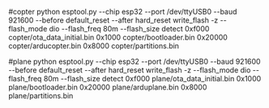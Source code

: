 #copter
python esptool.py --chip esp32 --port /dev/ttyUSB0 --baud 921600 --before default_reset --after hard_reset write_flash -z --flash_mode dio --flash_freq 80m --flash_size detect 0xf000 copter/ota_data_initial.bin 0x1000 copter/bootloader.bin 0x20000 copter/arducopter.bin 0x8000 copter/partitions.bin

#plane
python esptool.py --chip esp32 --port /dev/ttyUSB0 --baud 921600 --before default_reset --after hard_reset write_flash -z --flash_mode dio --flash_freq 80m --flash_size detect 0xf000 plane/ota_data_initial.bin 0x1000 plane/bootloader.bin 0x20000 plane/arduplane.bin 0x8000 plane/partitions.bin

